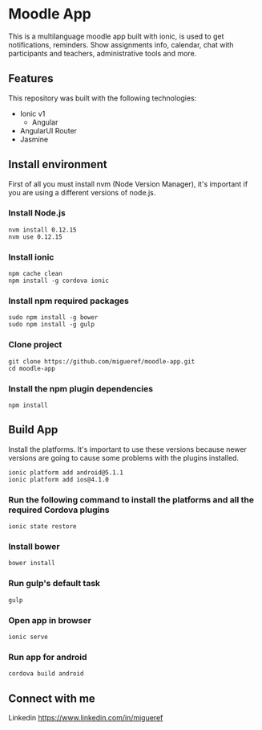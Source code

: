 Moodle App
=====================

This is a multilanguage moodle app built with ionic, is used to get notifications, reminders. Show assignments info, calendar, chat with participants and teachers, administrative tools and more.
## Features

This repository was built with the following technologies:

  - Ionic v1
	- Angular
  - AngularUI Router
  - Jasmine
## Install environment
First of all you must install nvm (Node Version Manager), it's important if you are using a different versions of node.js.

### Install Node.js

	nvm install 0.12.15
	nvm use 0.12.15

### Install ionic

	npm cache clean
	npm install -g cordova ionic

### Install npm required packages

	sudo npm install -g bower
	sudo npm install -g gulp

### Clone project

	git clone https://github.com/migueref/moodle-app.git
	cd moodle-app

### Install the npm plugin dependencies

	npm install

## Build App
Install the platforms. It's important to use these versions because newer versions are going to cause some problems with the plugins installed.

	ionic platform add android@5.1.1
	ionic platform add ios@4.1.0

### Run the following command to install the platforms and all the required Cordova plugins

	ionic state restore

### Install bower

	bower install

### Run gulp's default task

	gulp

### Open app in browser

	ionic serve

### Run app for android
	cordova build android

## Connect with me

Linkedin https://www.linkedin.com/in/migueref
